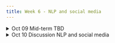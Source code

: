 ```yaml
---
title: Week 6 - NLP and social media 
---
```


<!-- This week begins with a lecture on Distant Reading, where we will explore the theoretical framework and methodologies for analyzing large bodies of text. We'll discuss how this approach can uncover patterns and trends that are not immediately apparent, setting the stage for the hands-on lab session where we will be leveraging the web-based [Voyant Tools](https://voyant-tools.org/), known for their user-friendly, powerful capabilities for visual text analysis. This module is designed to be both instructive and engaging, providing you with practical experience using digital tools to analyze large textual data sets. Drawing inspiration from the works of [El Khatib and Ross (2022)](https://doi.org/10.17613/42c8-mk80), we will conduct an ecological reading of Emily Brontë’s novel *Jane Eyre*, and an exploratory thematic analysis of Mary Shelley’s *Frankenstein*.
-->

<details>
  <summary class="session-summary">
    <span class="date-label">Oct 09</span>
    <span class="label label-red">Mid-term</span>
    <span class="session-title">TBD</span>
  </summary>
  <div markdown="1">
- [Mid-term exam]
<!--
(https://docs.google.com/document/d/15PNfooX7ayY3lYDmvZONSiL6kVEt3gt3iC8FY27ppCc/edit?usp=sharing)
-->

</div>
</details>

<details>
  <summary class="session-summary">
    <span class="date-label">Oct 10</span>
    <span class="label label-blue">Discussion</span>
    <span class="session-title">NLP and social media </span>
  </summary>
  <div markdown="1">
- Readings
    - Soffer, O. (2010). "Silent Orality": Towards Conceptualization of the digital oral features in CMC and SMS texts, Communication Theory 20, p. 387-404.
    - [Digital Culture is Like Oral Culture Written Down](https://medium.com/the-civic-beat/digital-culture-is-like-oral-culture-written-down-df896b287782#:~:text=Emoji%2C%20messenger%20stickers%2C%20walkie%20talkie,%2C%20storytelling%2C%20talking%2C%20etc)
    - Natural language processing and Social media [blog](https://medium.com/geekculture/natural-language-processing-in-the-social-media-age-23e1e10235bd)
- Video
    - [Understanding Oral Culture in the Digital Age](https://www.youtube.com/watch?v=ki-Ncbl7LOw)

 
- Supplementary/Additional Readings
    - Ong, W. J. (1982). Orality and literacy: The technologizing of the word. London: Methuen. Publishing House.
    - African Languages and Information and Communication Technologies: Literacy, Access, and the Future

<!--
3. Introduction
2 and for which there is not a primary cultural center in another region.
Donald Z. Osborn
Bisharat, Ltd.
-->

</div>
</details>



